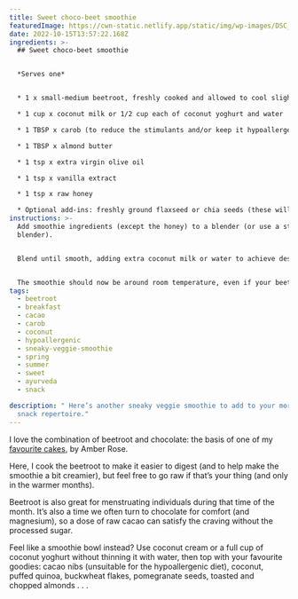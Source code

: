 ```yaml
---
title: Sweet choco-beet smoothie
featuredImage: https://cwn-static.netlify.app/static/img/wp-images/DSC_0276-1-copy-1.jpg
date: 2022-10-15T13:57:22.168Z
ingredients: >-
  ## Sweet choco-beet smoothie


  *Serves one*


  * 1 x small-medium beetroot, freshly cooked and allowed to cool slightly, then peeled 

  * 1 cup x coconut milk or 1/2 cup each of coconut yoghurt and water

  * 1 TBSP x carob (to reduce the stimulants and/or keep it hypoallergenic) or raw cacao

  * 1 TBSP x almond butter

  * 1 tsp x extra virgin olive oil 

  * 1 tsp x vanilla extract 

  * 1 tsp x raw honey 

  * Optional add-ins: freshly ground flaxseed or chia seeds (these will both thicken the smoothie so extra water might be necessary, depending on your desired thickness), maca powder
instructions: >-
  Add smoothie ingredients (except the honey) to a blender (or use a stick/staff
  blender). 


  Blend until smooth, adding extra coconut milk or water to achieve desired consistency.


  The smoothie should now be around room temperature, even if your beetroot was warm to begin with. If not, wait until it is before adding the honey, which shouldn’t be heated. When ready, add the honey, blend again, then serve.
tags:
  - beetroot
  - breakfast
  - cacao
  - carob
  - coconut
  - hypoallergenic
  - sneaky-veggie-smoothie
  - spring
  - summer
  - sweet
  - ayurveda
  - snack

description: " Here’s another sneaky veggie smoothie to add to your morning or
  snack repertoire."
---
```

I love the combination of beetroot and chocolate: the basis of one of my [favourite cakes](https://www.houseandgarden.co.uk/recipe/flour-free-chocolate-beetroot-cake), by Amber Rose. 

Here, I cook the beetroot to make it easier to digest (and to help make the smoothie a bit creamier), but feel free to go raw if that’s your thing (and only in the warmer months). 

Beetroot is also great for menstruating individuals during that time of the month. It’s also a time we often turn to chocolate for comfort (and magnesium), so a dose of raw cacao can satisfy the craving without the processed sugar. 

Feel like a smoothie bowl instead? Use coconut cream or a full cup of coconut yoghurt without thinning it with water, then top with your favourite goodies: cacao nibs (unsuitable for the hypoallergenic diet), coconut, puffed quinoa, buckwheat flakes, pomegranate seeds, toasted and chopped almonds . . .